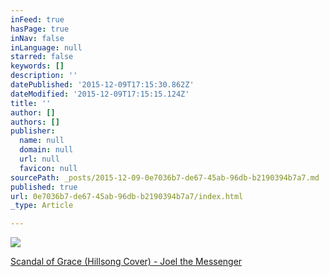 ```yaml
---
inFeed: true
hasPage: true
inNav: false
inLanguage: null
starred: false
keywords: []
description: ''
datePublished: '2015-12-09T17:15:30.862Z'
dateModified: '2015-12-09T17:15:15.124Z'
title: ''
author: []
authors: []
publisher:
  name: null
  domain: null
  url: null
  favicon: null
sourcePath: _posts/2015-12-09-0e7036b7-de67-45ab-96db-b2190394b7a7.md
published: true
url: 0e7036b7-de67-45ab-96db-b2190394b7a7/index.html
_type: Article

---
```

![](https://the-grid-user-content.s3-us-west-2.amazonaws.com/6062a4ad-7e05-4447-b25c-b7c266bd3b01.jpg)

[Scandal of Grace (Hillsong Cover) - Joel the Messenger][0]

[0]: https://soundcloud.com/joel-the-messenger/scandal-of-grace-hillsong-cover-joel-the-messenger